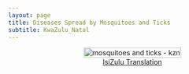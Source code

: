 ```yaml
---
layout: page
title: Diseases Spread by Mosquitoes and Ticks
subtitle: KwaZulu_Natal 
---
```


<style type="title/css">
  title{
  font-size: 12pt;
}
</style>

<div style="display: flex; justify-content: center; width: 100%; max-width: 1200px; margin: 0 auto;">
    <a href="{{ site.baseurl }}/assets/img/comms/Dz_moz_ticks_KZN_english.pdf" download>
        <img src="{{ site.baseurl }}/assets/img/comms/Dz_moz_ticks_kzn.png" alt="mosquitoes and ticks - kzn" style="width: 100%; max-width: 1000px; height: auto;">
    </a>
</div>

<div style="display: flex; justify-content: center;">
<a href="{{ site.baseurl }}/assets/img/comms/Dz_moz_ticks_KZN_isizulu.pdf" class="actionbtn" download>
      IsiZulu Translation
    </a>
</div>
